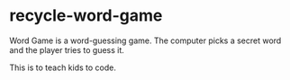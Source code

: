 # recycle-word-game

Word Game is a word-guessing game. The computer picks a secret word and the player tries to guess it.

This is to teach kids to code.

